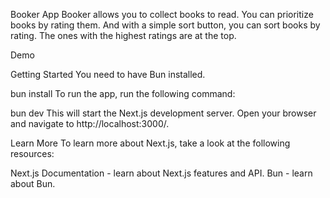 Booker App
Booker allows you to collect books to read. You can prioritize books by rating them. And with a simple sort button, you can sort books by rating. The ones with the highest ratings are at the top.

Demo

Getting Started
You need to have Bun installed.

bun install
To run the app, run the following command:

bun dev
This will start the Next.js development server. Open your browser and navigate to http://localhost:3000/.

Learn More
To learn more about Next.js, take a look at the following resources:

Next.js Documentation - learn about Next.js features and API.
Bun - learn about Bun.
